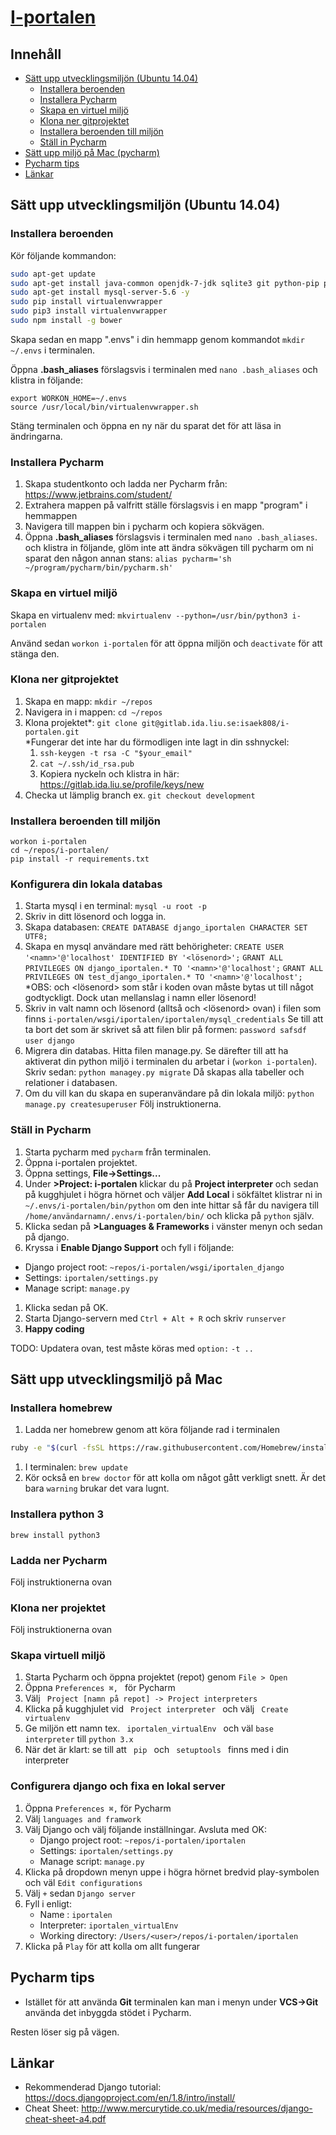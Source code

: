 # [I-portalen](http://i-portalen.se)
## Innehåll
- [Sätt upp utvecklingsmiljön (Ubuntu 14.04)](#s-tt-upp-utvecklingsmilj-n-ubuntu-14-04)
  - [Installera beroenden](#installera-beroenden)
  - [Installera Pycharm](#installera-pycharm)
  - [Skapa en virtuel miljö](#skapa-en-virtuel-milj)
  - [Klona ner gitprojektet](#klona-ner-gitprojektet)
  - [Installera beroenden till miljön](#installera-beroenden-till-milj-n)
  - [Ställ in Pycharm](#st-ll-in-pycharm)
- [Sätt upp miljö på Mac (pycharm)](#satt-upp-utvecklingsmilj-p-mac)
- [Pycharm tips](#pycharm-tips)
- [Länkar](#l-nkar)
  
 
## Sätt upp utvecklingsmiljön (Ubuntu 14.04)
### Installera beroenden 

Kör följande kommandon:

```Bash
sudo apt-get update
sudo apt-get install java-common openjdk-7-jdk sqlite3 git python-pip python3-pip npm nodejs-legacy libmysqlclient-dev -y
sudo apt-get install mysql-server-5.6 -y
sudo pip install virtualenvwrapper
sudo pip3 install virtualenvwrapper
sudo npm install -g bower
```

Skapa sedan en mapp ".envs" i din hemmapp genom kommandot `mkdir ~/.envs` i terminalen. 
 
Öppna __.bash_aliases__ förslagsvis i terminalen med `nano .bash_aliases` och klistra in följande:
```
export WORKON_HOME=~/.envs
source /usr/local/bin/virtualenvwrapper.sh
```

Stäng terminalen och öppna en ny när du sparat det för att läsa in ändringarna.

### Installera Pycharm
  1. Skapa studentkonto och ladda ner Pycharm från: https://www.jetbrains.com/student/
  1. Extrahera mappen på valfritt ställe förslagsvis i en mapp "program" i hemmappen
  1. Navigera till mappen bin i pycharm och kopiera sökvägen.
  1. Öppna __.bash_aliases__ förslagsvis i terminalen med `nano .bash_aliases`. och klistra in följande, glöm inte att ändra sökvägen till pycharm om ni sparat den någon annan stans: `alias pycharm='sh ~/program/pycharm/bin/pycharm.sh'`  

### Skapa en virtuel miljö

Skapa en virtualenv med: `mkvirtualenv --python=/usr/bin/python3 i-portalen`
  
Använd sedan `workon i-portalen` för att öppna miljön och `deactivate` för att stänga den.

### Klona ner gitprojektet
1. Skapa en mapp: `mkdir ~/repos`
1. Navigera in i mappen: `cd ~/repos`
1. Klona projektet*: `git clone git@gitlab.ida.liu.se:isaek808/i-portalen.git`  
  *Fungerar det inte har du förmodligen inte lagt in din sshnyckel:
     1. `ssh-keygen -t rsa -C "$your_email"`
     2. `cat ~/.ssh/id_rsa.pub`
     3. Kopiera nyckeln och klistra in här: https://gitlab.ida.liu.se/profile/keys/new
1. Checka ut lämplig branch ex. `git checkout development`

### Installera beroenden till miljön
```
workon i-portalen
cd ~/repos/i-portalen/
pip install -r requirements.txt
```

### Konfigurera din lokala databas
1.  Starta mysql i en terminal: `mysql -u root -p`
2.  Skriv in ditt lösenord och logga in.
3.  Skapa databasen: `CREATE DATABASE django_iportalen CHARACTER SET UTF8;`
4.  Skapa en mysql användare med rätt behörigheter:
```CREATE USER '<namn>'@'localhost' IDENTIFIED BY '<lösenord>';```
```GRANT ALL PRIVILEGES ON django_iportalen.* TO '<namn>'@'localhost';```
```GRANT ALL PRIVILEGES ON test_django_iportalen.* TO '<namn>'@'localhost';```
    *OBS: <namn> och <lösenord> som står i koden ovan måste bytas ut till något godtyckligt.
    Dock utan mellanslag i namn eller lösenord!
5.  Skriv in valt namn och lösenord (alltså <namn> och <lösenord> ovan) i 
    filen som finns `i-portalen/wsgi/iportalen/iportalen/mysql_credentials`
    Se till att ta bort det som är skrivet så att filen blir på formen:
    ```password safsdf```
    ```user django```
6.  Migrera din databas. Hitta filen manage.py. Se därefter till att ha aktiverat din python miljö i 
    terminalen du arbetar i (`workon i-portalen`). Skriv sedan:
    ```python managey.py migrate```
    Då skapas alla tabeller och relationer i databasen. 
7.  Om du vill kan du skapa en superanvändare på din lokala miljö:
    ```python manage.py createsuperuser```
    Följ instruktionerna. 
    
    

### Ställ in Pycharm
1. Starta pycharm med `pycharm` från terminalen.
1. Öppna i-portalen projektet.
1. Öppna settings, __File->Settings...__
1. Under __>Project: i-portalen__ klickar du på __Project interpreter__ och sedan på kugghjulet i högra hörnet och väljer __Add Local__ i sökfältet klistrar ni in `~/.envs/i-portalen/bin/python` om den inte hittar så får du navigera till `/home/användarnamn/.envs/i-portalen/bin/` och klicka på `python` själv.
1. Klicka sedan på __>Languages & Frameworks__ i vänster menyn och sedan på django.
1. Kryssa i __Enable Django Support__ och fyll i följande:
  * Django project root: `~repos/i-portalen/wsgi/iportalen_django`
  * Settings: `iportalen/settings.py`
  * Manage script: `manage.py`
1. Klicka sedan på OK.
1. Starta Django-servern med `Ctrl + Alt + R` och skriv `runserver`
1. __Happy coding__

TODO: Updatera ovan, test måste köras med `option:` ``-t ..`` 

## Sätt upp utvecklingsmiljö på Mac

### Installera homebrew
1. Ladda ner homebrew genom att köra följande rad i terminalen  
``` bash
ruby -e "$(curl -fsSL https://raw.githubusercontent.com/Homebrew/install/master/install)"
```
1. I terminalen: ``brew update``
1. Kör också en `` brew doctor `` för att kolla om något gått verkligt snett. Är det bara `` warning `` brukar det vara lugnt.

### Installera python 3
`` brew install python3 ``
### Ladda ner Pycharm
Följ instruktionerna ovan

### Klona ner projektet
Följ instruktionerna ovan

### Skapa virtuell miljö
1. Starta Pycharm och öppna projektet (repot) genom ``File > Open``
2. Öppna ``Preferences ⌘, `` för Pycharm
3. Välj `` Project [namn på repot] -> Project interpreters ``
4. Klicka på kugghjulet vid `` Project interpreter `` och välj `` Create virtualenv ``
5. Ge miljön ett namn tex. `` iportalen_virtualEnv `` och väl `` base interpreter `` till `` python 3.x ``
6. När det är klart: se till att `` pip `` och `` setuptools `` finns med i din interpreter

### Configurera django och fixa en lokal server

1. Öppna `` Preferences ⌘, `` för Pycharm
2. Välj `` languages and framwork ``
3. Välj Django och välj följande inställningar. Avsluta med OK:
    - Django project root: `~repos/i-portalen/iportalen`
    - Settings: `iportalen/settings.py`
    - Manage script: ``manage.py``
4. Klicka på dropdown menyn uppe i högra hörnet bredvid play-symbolen och väl `` Edit configurations ``
5. Välj ``+`` sedan ``Django server``
6. Fyll i enligt:
    * Name : `` iportalen ``
    * Interpreter: `` iportalen_virtualEnv ``
    * Working directory: `` /Users/<user>/repos/i-portalen/iportalen ``
7. Klicka på `` Play `` för att kolla om allt fungerar

## Pycharm tips
* Istället för att använda __Git__ terminalen kan man i menyn under __VCS->Git__ använda det inbyggda stödet i Pycharm.

Resten löser sig på vägen.


## Länkar
* Rekommenderad Django tutorial: https://docs.djangoproject.com/en/1.8/intro/install/
* Cheat Sheet: http://www.mercurytide.co.uk/media/resources/django-cheat-sheet-a4.pdf
 
